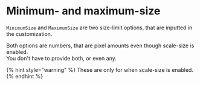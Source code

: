 # Minimum- and maximum-size

`MinimumSize` and `MaximumSize` are two size-limit options, that are inputted in the customization.

Both options are numbers, that are pixel amounts even though scale-size is enabled.\
You don't have to provide both, or even any.

{% hint style="warning" %}
These are only for when scale-size is enabled.
{% endhint %}
